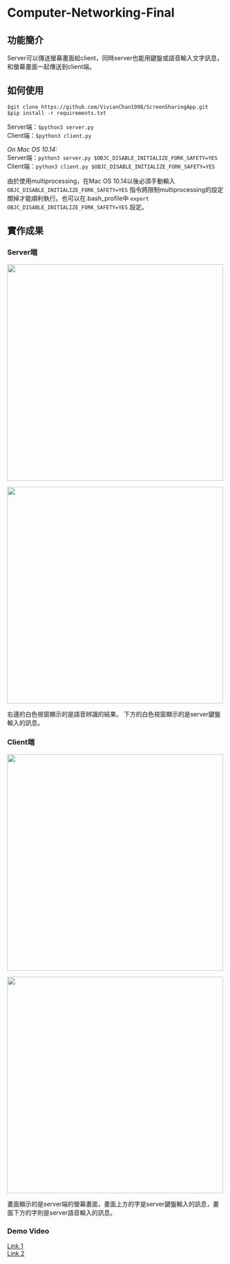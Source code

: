 # Computer-Networking-Final


功能簡介
----
Server可以傳送螢幕畫面給client，同時server也能用鍵盤或語音輸入文字訊息，和螢幕畫面一起傳送到client端。

如何使用
----
```
$git clone https://github.com/VivianChan1998/ScreenSharingApp.git
$pip install -r requirements.txt
```
Server端：`$python3 server.py`<br>
Client端：`$python3 client.py`

*On Mac OS 10.14:*<br>
Server端：`python3 server.py $OBJC_DISABLE_INITIALIZE_FORK_SAFETY=YES`<br>
Client端：`python3 client.py $OBJC_DISABLE_INITIALIZE_FORK_SAFETY=YES`

由於使用multiprocessing，在Mac OS 10.14以後必須手動輸入 `OBJC_DISABLE_INITIALIZE_FORK_SAFETY=YES` 指令將限制multiprocessing的設定關掉才能順利執行。也可以在.bash_profile中 `export OBJC_DISABLE_INITIALIZE_FORK_SAFETY=YES` 設定。

實作成果
----

### Server端
<p>
  <img width="500" src="https://i.imgur.com/SNhNrOF.jpg">
</p>

<p>
  <img width="500" src="https://i.imgur.com/xFatrL2.jpg">
</p>

右邊的白色視窗顯示的是語音辨識的結果。
下方的白色視窗顯示的是server鍵盤輸入的訊息。

### Client端
<p>
  <img width="500" src="https://i.imgur.com/3gxdqNI.png">
</p>

<p>
  <img width="500" src="https://i.imgur.com/MiNfb49.png">
</p>

畫面顯示的是server端的螢幕畫面，畫面上方的字是server鍵盤輸入的訊息，畫面下方的字則是server語音輸入的訊息。

### Demo Video
[Link 1](https://youtu.be/GyS3F7RrNu0)
<br>
[Link 2](https://youtu.be/OBhFUQ7zE-A)
